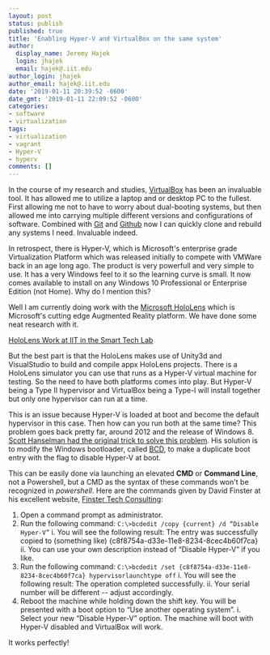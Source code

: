 ```yaml
---
layout: post
status: publish
published: true
title: 'Enabling Hyper-V and VirtualBox on the same system'
author:
  display_name: Jeremy Hajek
  login: jhajek
  email: hajek@.iit.edu
author_login: jhajek
author_email: hajek@.iit.edu
date: '2019-01-11 20:39:52 -0600'
date_gmt: '2019-01-11 22:09:52 -0600'
categories:
- software
- virtualization
tags: 
- virtualization
- vagrant
- Hyper-V
- hyperv
comments: []
---
```


In the course of my research and studies, [VirtualBox](https://virtualbox.org "Virtualbox.org link") has been an invaluable tool.  It has allowed me to utilize a laptop and or desktop PC to the fullest.  First allowing me not to have to worry about dual-booting systems, but then allowed me into carrying multiple different versions and configurations of software.  Combined with [Git](https://git-scm.org "git scm website") and [Github](https://github.com/jhajek "My github repos") now I can quickly clone and rebuild any systems I need.  Invaluable indeed.

In retrospect, there is Hyper-V, which is Microsoft's enterprise grade Virtualization Platform which was released initially to compete with VMWare back in an age long ago.  The product is very powerfull and very simple to use.  It has a very Windows feel to it so the learning curve is small.  It now comes available to install on any Windows 10 Professional or Enterprise Edition (not Home).  Why do I mention this?

Well I am currently doing work with the [Microsoft HoloLens](https://microsoft.com/hololens "Microsoft HoloLens website") which is Microsoft's cutting edge Augmented Reality platform.   We have done some neat research with it.

[HoloLens Work at IIT in the Smart Tech Lab](https://forge.sat.iit.edu/augmentedreality/mixedreality/2018/05/25/hololens-work.html
 "HoloLens Work")

But the best part is that the HoloLens makes use of Unity3d and VisualStudio to build and compile appx HoloLens projects.   There is a HoloLens simulator you can use that runs as a Hyper-V virtual machine for testing.  So the need to have both platforms comes into play.   But Hyper-V being a Type II hypervisor and VirtualBox being a Type-I will install together but only one hypervisor can run at a time.  

This is an issue because Hyper-V is loaded at boot and become the default hypervisor in this case.  Then how can you run both at the same time?  This problem goes back pretty far, around 2012 and the release of Windows 8.  [Scott Hanselman had the original trick to solve this problem](http://www.hanselman.com/blog/SwitchEasilyBetweenVirtualBoxAndHyperVWithABCDEditBootEntryInWindows81.aspx "Hanselman solves the problem of Hyperv and virtualbox at the same time").  His solution is to modify the Windows bootloader, called [BCD](https://en.wikipedia.org/wiki/Windows_Vista_startup_process#Boot_Configuration_Data "Windows bootloader"), to make a duplicate boot entry with the flag to disable Hyper-V at boot.  

This can be easily done via launching an elevated **CMD** or **Command Line**, not a Powershell, but a CMD as the syntax of these commands won't be recognized in *powershell*.  Here are the commands given by David Finster at his excellent website, [Finster Tech Consulting](https://fortc.com/switch-between-hyper-v-and-virtualbox-on-windows-10/ "Hyper-V BCD edit solution"):

1) Open a command prompt as administrator.
2) Run the following command: ```C:\>bcdedit /copy {current} /d “Disable Hyper-V”```
    i. You will see the following result: The entry was successfully copied to (something like) {c8f8754a-d33e-11e8-8234-8cec4b60f7ca}
    ii. You can use your own description instead of “Disable Hyper-V” if you like.
3) Run the following command: ```C:\>bcdedit /set {c8f8754a-d33e-11e8-8234-8cec4b60f7ca} hypervisorlaunchtype off```
    i. You will see the following result: The operation completed successfully.
    ii. Your serial number will be different -- adjust accordingly.
4) Reboot the machine while holding down the shift key. You will be presented with a boot option to “Use another operating system”.
    i. Select your new “Disable Hyper-V” option. The machine will boot with Hyper-V disabled and VirtualBox will work.

It works perfectly!
